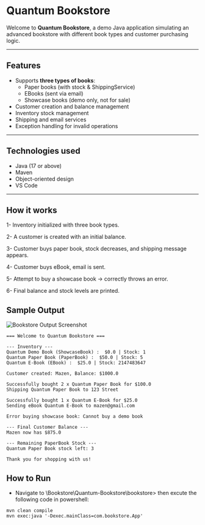 # Quantum Bookstore

Welcome to **Quantum Bookstore**, a demo Java application simulating an advanced bookstore with different book types and customer purchasing logic.

---

##  Features

- Supports **three types of books**:
  - Paper books (with stock & ShippingService)
  - EBooks (sent via email)
  - Showcase books (demo only, not for sale)
- Customer creation and balance management
- Inventory stock management
- Shipping and email services
- Exception handling for invalid operations

---

## Technologies used

- Java (17 or above)
- Maven
- Object-oriented design 
- VS Code 

---



##  How it works
1- Inventory initialized with three book types.

2- A customer is created with an initial balance.

3- Customer buys paper book, stock decreases, and shipping message appears.

4- Customer buys eBook, email is sent.

5- Attempt to buy a showcase book → correctly throws an error.

6- Final balance and stock levels are printed.

## Sample Output

![Bookstore Output Screenshot](images/bookstore-demo.png)


```
=== Welcome to Quantum Bookstore ===

--- Inventory ---
Quantum Demo Book (ShowcaseBook) :  $0.0 | Stock: 1
Quantum Paper Book (PaperBook) :  $50.0 | Stock: 5
Quantum E-Book (EBook) :  $25.0 | Stock: 2147483647

Customer created: Mazen, Balance: $1000.0

Successfully bought 2 x Quantum Paper Book for $100.0
Shipping Quantum Paper Book to 123 Street

Successfully bought 1 x Quantum E-Book for $25.0
Sending eBook Quantum E-Book to mazen@gmail.com

Error buying showcase book: Cannot buy a demo book

--- Final Customer Balance ---
Mazen now has $875.0

--- Remaining PaperBook Stock ---
Quantum Paper Book stock left: 3

Thank you for shopping with us!
```

## How to Run
- Navigate to \Bookstore\Quantum-Bookstore\bookstore> then excute the following code in powershell:
  
```pwsh
mvn clean compile
mvn exec:java '-Dexec.mainClass=com.bookstore.App'
```

